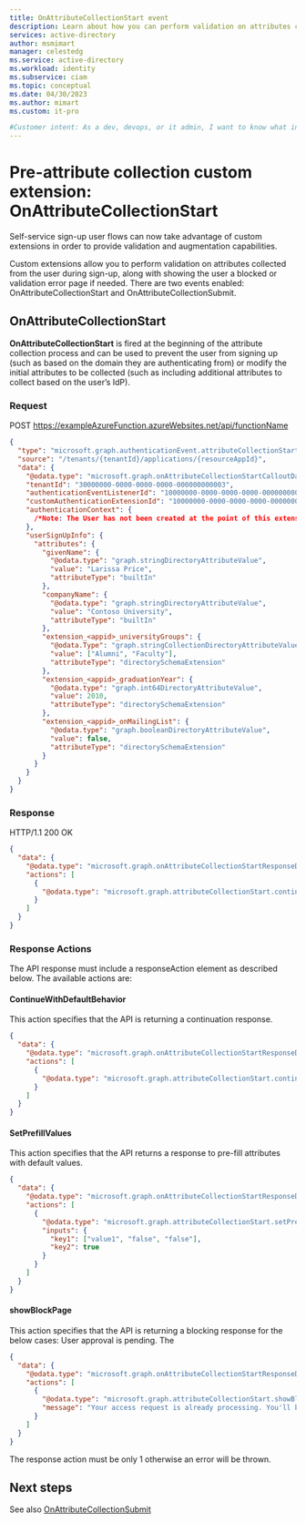 ```yaml
---
title: OnAttributeCollectionStart event
description: Learn about how you can perform validation on attributes collected from the user during sign-up, along with showing the user a blocked or validation error page if needed. There are two events enabled, OnAttributeCollectionStart and OnAttributeCollectionSubmit.
services: active-directory
author: msmimart
manager: celestedg
ms.service: active-directory
ms.workload: identity
ms.subservice: ciam
ms.topic: conceptual
ms.date: 04/30/2023
ms.author: mimart
ms.custom: it-pro

#Customer intent: As a dev, devops, or it admin, I want to know what information I can collect from customers during sign-up, and how I can customize and extend how I collect information.
---
```


# Pre-attribute collection custom extension: OnAttributeCollectionStart

Self-service sign-up user flows can now take advantage of custom extensions in order to provide validation and augmentation capabilities. 

Custom extensions allow you to perform validation on attributes collected from the user during sign-up, along with showing the user a blocked or validation error page if needed. There are two events enabled: OnAttributeCollectionStart and OnAttributeCollectionSubmit.  

## OnAttributeCollectionStart 

**OnAttributeCollectionStart** is fired at the beginning of the attribute collection process and can be used to prevent the user from signing up (such as based on the domain they are authenticating from) or modify the initial attributes to be collected (such as including additional attributes to collect based on the user’s IdP). 

### Request 

POST https://exampleAzureFunction.azureWebsites.net/api/functionName

```json
{ 
  "type": "microsoft.graph.authenticationEvent.attributeCollectionStart", 
  "source": "/tenants/{tenantId}/applications/{resourceAppId}", 
  "data": { 
    "@odata.type": "microsoft.graph.onAttributeCollectionStartCalloutData", 
    "tenantId": "30000000-0000-0000-0000-000000000003", 
    "authenticationEventListenerId": "10000000-0000-0000-0000-000000000001", 
    "customAuthenticationExtensionId": "10000000-0000-0000-0000-000000000002", 
    "authenticationContext": { 
      /*Note: The User has not been created at the point of this extension firing, which means that User 	object and Roles will not be present in the request.*/ 
    }, 
    "userSignUpInfo": { 
      "attributes": { 
        "givenName": { 
          "@odata.type": "graph.stringDirectoryAttributeValue", 
          "value": "Larissa Price", 
          "attributeType": "builtIn" 
        }, 
        "companyName": { 
          "@odata.type": "graph.stringDirectoryAttributeValue", 
          "value": "Contoso University", 
          "attributeType": "builtIn" 
        }, 
        "extension_<appid>_universityGroups": { 
          "@odata.Type": "graph.stringCollectionDirectoryAttributeValue", 
          "value": ["Alumni", "Faculty"], 
          "attributeType": "directorySchemaExtension" 
        }, 
        "extension_<appid>_graduationYear": { 
          "@odata.type": "graph.int64DirectoryAttributeValue", 
          "value": 2010, 
          "attributeType": "directorySchemaExtension" 
        }, 
        "extension_<appid>_onMailingList": { 
          "@odata.type": "graph.booleanDirectoryAttributeValue", 
          "value": false, 
          "attributeType": "directorySchemaExtension" 
        } 
      } 
    } 
  } 
} 
``` 

### Response 

HTTP/1.1 200 OK

```json
{ 
  "data": { 
    "@odata.type": "microsoft.graph.onAttributeCollectionStartResponseData", 
    "actions": [ 
      { 
        "@odata.type": "microsoft.graph.attributeCollectionStart.continueWithDefaultBehavior" 
      } 
    ] 
  } 
} 
``` 

### Response Actions 

The API response must include a responseAction element as described below. The available actions are: 

#### ContinueWithDefaultBehavior 

This action specifies that the API is returning a continuation response. 

```json
{ 
  "data": { 
    "@odata.type": "microsoft.graph.onAttributeCollectionStartResponseData", 
    "actions": [ 
      { 
        "@odata.type": "microsoft.graph.attributeCollectionStart.continueWithDefaultBehavior" 
      } 
    ] 
  } 
} 
```

#### SetPrefillValues 

This action specifies that the API returns a response to pre-fill attributes with default values.  

```json
{ 
  "data": { 
    "@odata.type": "microsoft.graph.onAttributeCollectionStartResponseData", 
    "actions": [ 
      { 
        "@odata.type": "microsoft.graph.attributeCollectionStart.setPrefillValues", 
        "inputs": { 
          "key1": ["value1", "false", "false"], 
          "key2": true 
        } 
      } 
    ] 
  } 
} 

```

#### showBlockPage 

This action specifies that the API is returning a blocking response for the below cases: User approval is pending. The 

```json
{ 
  "data": { 
    "@odata.type": "microsoft.graph.onAttributeCollectionStartResponseData", 
    "actions": [ 
      { 
        "@odata.type": "microsoft.graph.attributeCollectionStart.showBlockPage", 
        "message": "Your access request is already processing. You'll be notified when your request has been approved." 
      } 
    ] 
  } 
} 
``` 
 
The response action must be only 1 otherwise an error will be thrown. 

## Next steps 

See also [OnAttributeCollectionSubmit](how-to-onattributecollectionsubmit.md)
